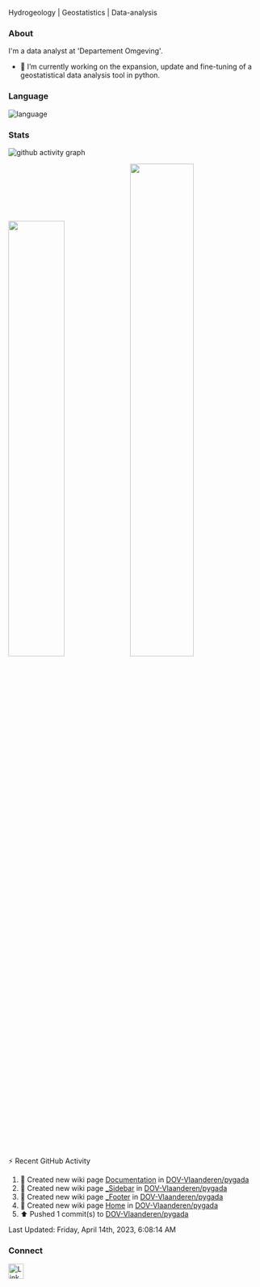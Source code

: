 Hydrogeology | Geostatistics | Data-analysis

### About

I'm a data analyst at 'Departement Omgeving'.
- 🔭 I’m currently working on the expansion, update and fine-tuning of a geostatistical data analysis tool in python.

### Language
![language](https://github-readme-stats.vercel.app/api/top-langs?username=GuillaumeVandekerckhove&show_icons=true&theme=dark&hide_border=true) 

### Stats

![github activity graph](https://github-readme-activity-graph.cyclic.app/graph?username=GuillaumeVandekerckhove&line=2C60D2&theme=high-contrast)

<div><img style="height: auto; width: 47%;" class="img" src="https://github-readme-stats.vercel.app/api?username=GuillaumeVandekerckhove&show_icons=true&theme=github_dark"/>
<img style="height: auto; width: 50%;" class="img" src="https://github-readme-streak-stats.herokuapp.com/?user=GuillaumeVandekerckhove&theme=github-dark-blue"/>
</div>


<!-- https://github.com/jamesgeorge007/github-activity-readme -->
⚡ Recent GitHub Activity</summary>


<!--RECENT_ACTIVITY:start-->
1. 📖 Created new wiki page [Documentation](https://github.com/DOV-Vlaanderen/pygada/wiki/Documentation) in [DOV-Vlaanderen/pygada](https://github.com/DOV-Vlaanderen/pygada)<br>
2. 📖 Created new wiki page [_Sidebar](https://github.com/DOV-Vlaanderen/pygada/wiki/_Sidebar) in [DOV-Vlaanderen/pygada](https://github.com/DOV-Vlaanderen/pygada)<br>
3. 📖 Created new wiki page [_Footer](https://github.com/DOV-Vlaanderen/pygada/wiki/_Footer) in [DOV-Vlaanderen/pygada](https://github.com/DOV-Vlaanderen/pygada)<br>
4. 📖 Created new wiki page [Home](https://github.com/DOV-Vlaanderen/pygada/wiki/Home) in [DOV-Vlaanderen/pygada](https://github.com/DOV-Vlaanderen/pygada)<br>
5. ⬆️ Pushed 1 commit(s) to [DOV-Vlaanderen/pygada](https://github.com/DOV-Vlaanderen/pygada)<br>
<!--RECENT_ACTIVITY:end-->

<!--RECENT_ACTIVITY:last_update-->
Last Updated: Friday, April 14th, 2023, 6:08:14 AM
<!--RECENT_ACTIVITY:last_update_end-->


### Connect
<td >
    <a href="https://www.linkedin.com/in/guillaume-vandekerckhove"/><img src="https://user-images.githubusercontent.com/79251807/201449314-7f30a723-3b7e-45f2-b99b-093f8d9ce971.png" width="30" alt="LinkedIn logo"/></a>
</td>
    
